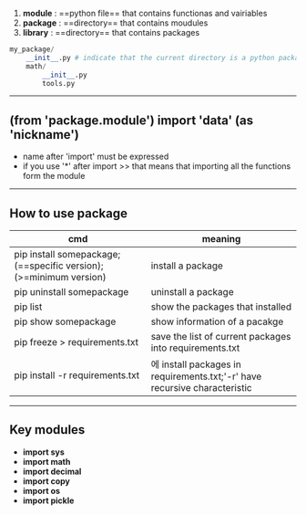 1. **module**
: ==python file== that contains functionas and vairiables
2. **package**
: ==directory== that contains moudules
3. **library**
: ==directory== that contains packages
```python
my_package/
    __init__.py # indicate that the current directory is a python package
    math/
        __init__.py
        tools.py  
```
---
## (from 'package.module') import 'data' (as 'nickname')
* name after 'import' must be expressed
* if you use '*' after import >> that means that importing all the functions form the module
---
## How to use package
|cmd|meaning|
|---|---|
|pip install somepackage;(==specific version);(>=minimum version)|install a package|
|pip uninstall somepackage|uninstall a package|
|pip list|show the packages that installed|
|pip show somepackage|show information of a pacakge|
|pip freeze > requirements.txt|save the list of current packages into requirements.txt|
|pip install -r requirements.txt|에 install packages in requirements.txt;'-r' have recursive characteristic|

---
## Key modules
* **import sys**
* **import math**
* **import decimal**
* **import copy**
* **import os**
* **import pickle**
